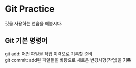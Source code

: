 # Git Practice

깃을 사용하는 연습을 해봅시다.

## Git 기본 명령어

git add: 어떤 파일을 작업 이력으로 기록할 준비  
git commit: add된 파일들을 바탕으로 새로운 변경사항(작업)을 **기록**